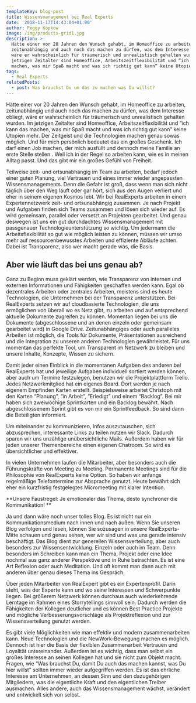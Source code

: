 ```yaml
---
templateKey: blog-post
title: Wissensmanagement bei Real Experts
date: '2018-11-17T14:43:04+01:00'
author: Peggy Kopkow
image: /img/products-grid1.jpg
description: >-
  Hätte einer vor 20 Jahren den Wunsch gehabt, im Homeoffice zu arbeiten,
  zeitunabhängig und auch noch das machen zu dürfen, was dem Interesse obliegt,
  wäre er wahrscheinlich für träumerisch und unrealistisch gehalten wurden. Im
  jetzigen Zeitalter sind Homeoffice, Arbeitszeitflexibilität und “ich kann das
  machen, was mir Spaß macht und was ich richtig gut kann” keine Utopien mehr.
tags:
  - Real Experts
relatedPosts:
  - post: Was brauchst Du um das zu machen was Du willst?
---
```

Hätte einer vor 20 Jahren den Wunsch gehabt, im Homeoffice zu arbeiten, zeitunabhängig und auch noch das machen zu dürfen, was dem Interesse obliegt, wäre er wahrscheinlich für träumerisch und unrealistisch gehalten wurden. Im jetzigen Zeitalter sind Homeoffice, Arbeitszeitflexibilität und “ich kann das machen, was mir Spaß macht und was ich richtig gut kann” keine Utopien mehr. Der Zeitgeist und die Technologien machen genau sowas möglich. Und für mich persönlich bedeutet das ein großes Geschenk. Ich darf einen Job machen, der mich ausfüllt und dennoch meine Familie an erste Stelle stellen . Weil ich in der Regel so arbeiten kann, wie es in meinen Alltag passt. Und das gibt mir ein großes Gefühl von Freiheit. 

Teilweise zeit- und ortsunabhängig im Team zu arbeiten, bedarf jedoch einer guten Planung, viel Vertrauen und eines immer wieder angepassten Wissensmanagements. Denn die Gefahr ist groß, dass wenn man sich nicht täglich über den Weg läuft oder gar hört, sich aus den Augen verliert und eher in seinem eigenen Kosmos lebt. Wir bei RealExperts arbeiten in einem Expertennetzwerk zeit- und ortsunabhängig zusammen. Je nach Projekt und Aufgaben finden sich Teams zusammen und lösen sich wieder auf. Es wird gemeinsam, parallel oder versetzt an Projekten gearbeitet. Und genau deswegen ist uns ein gut durchdachtes Wissensmanagement mit passgenauer Technologieunterstützung so wichtig. Um jedermann die Arbeitsflexibilität so gut wie möglich leisten zu können, müssen wir umso mehr auf ressourcenbewusstes Arbeiten und effiziente Abläufe achten. Dabei ist Transparenz, also wer macht gerade was, die Basis.

## Aber wie läuft das bei uns genau ab?

Ganz zu Beginn muss geklärt werden, wie Transparenz von internen und externen Informationen und Fähigkeiten geschaffen werden kann. Egal ob dezentrales Arbeiten oder zentrales Arbeiten, meistens sind es heute Technologien, die Unternehmen bei der Transparenz unterstützen. Bei RealExperts setzen wir auf cloudbasierte Technologien, die uns ermöglichen von überall wo es Netz gibt, zu arbeiten und auf entsprechend aktuelle Dokumente zugreifen zu können. Momentan liegen bei uns die Dokumente (abgeschlossene und an denen einzeln oder gemeinsam gearbeitet wird) in Google Drive. Zeitunabhängiges oder auch paralleles Arbeiten ist möglich, die Tools für Dokumente, Präsentationen ausreichend und die Integration zu unseren anderen Technologien gewährleistet. Für uns momentan das perfekte Tool, um Transparent im Netzwerk zu bleiben und unsere Inhalte, Konzepte, Wissen zu sichern. 

**<hier Bild aus G Drive>**

Damit jeder einen Einblick in die momentanen Aufgaben des anderen bei RealExperts hat und jeweilige Aufgaben individuell sortiert werden können, aber auch um Termine festzulegen, benutzen wir die Projektplattform Trello. Jedes Netzwerkmitglied hat ein eigenes Board. Dort werden je nach eigenem Empfinden Karten erstellt. Beispielsweise arbeitet Christoph mit den Karten “Planung”, “in Arbeit”, “Erledigt” und einem “Backlog”. Bei mir haben sich zweiwöchige Sprintkarten und ein Backlog bewährt. Nach abgeschlossenem Sprint gibt es von mir ein Sprintfeedback. So sind dann die Beteiligten informiert.

**<hier Bild aus Trello>**

Um miteinander zu kommunizieren, Infos auszutauschen, sich abzusprechen, interessante Links zu teilen nutzen wir Slack. Dadurch sparen wir uns unzählige unübersichtliche Mails. Außerdem haben wir für jeden unserer Themenbereiche einen eigenen Chatroom. So wird es übersichtlicher und effektiver. 

**<hier Bild aus Slack>**

In vielen Unternehmen laufen die Mitarbeiter, aber besonders auch die Führungskräfte von Meeting zu Meeting. Permanente Meetings sind für die Philosophie von RealExperts keine Option. So haben wir anfangs regelmäßige Telefontermine zur Absprache genutzt. Heute bewährt sich eher ein kurzfristig festgelegtes Micromeeting mit klarer Intention. 

**Unsere Faustregel: Je emotionaler das Thema, desto synchroner die Kommunikation! **

Ja und dann wäre noch unser tolles Blog.  Es ist nicht nur ein Kommunikationsmedium nach innen und nach außen. Wenn Sie unseren Blog verfolgen und lesen, können Sie sozusagen in unsere RealExperts-Mitte schauen und genau sehen, wer wir sind und was uns gerade intensiv beschäftigt. Das Blog dient zur generellen Wissensverteilung, aber auch besonders zur Wissensentwicklung. Einzeln oder auch im Team. Denn besonders im Schreiben kann man ein Thema, Projekt oder eine Idee nochmal aus ganz anderer Perspektive und in Ruhe betrachten. Es ist eine Art Reflexion oder auch Meditation. Und oft kommt man dann auch mit anderen über genau dieses Thema ins Gespräch. 

Über jeden Mitarbeiter von RealExpert gibt es ein Expertenprofil. Darin steht, was der Experte kann und wo seine Interessen und Schwerpunkte liegen. Bei größerem Netzwerk können durchaus auch wiederkehrende Lerntage im Rahmen eines Storrytellings sinnvoll sein. Dadurch werden die Fähigkeiten der Kollegen deutlicher und es können Best Practice Projekte und mögliche Verbesserungsvorschläge als Projektreflexion und zur Wissensverteilung genutzt werden.

Es gibt viele Möglichkeiten wie man effektiv und modern zusammenarbeiten kann. Neue Technologien und die NewWork-Bewegung machen es möglich. Dennoch ist hier die Basis der flexiblen Zusammenarbeit Vertrauen und Loyalität untereinander. Außerdem ist es wichtig, dass man selbst ein großes Interesse an seinen Kollegen hat und sie nicht zum Objekt macht. Fragen, wie “Was brauchst Du, damit Du auch das machen kannst, was Du hier willst” sollten immer wieder aufgegriffen werden. Es ist das ehrliche Interesse am Unternehmen, an dessen Sinn und den dazugehörigen Mitgliedern, was die eigentliche Kraft und den eigentlichen Treiber ausmachen. Alles andere, auch das Wissensmanagement wächst, verändert und entwickelt sich von selbst.
